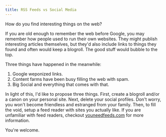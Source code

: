 ```yaml
---
title: RSS Feeds vs Social Media
---
```


How do you find interesting things on the web?

If you are old enough to remember the web before Google, you may remember how people used to run their own websites. They might publish interesting articles themselves, but they'd also include links to things they found and often would keep a blogroll. The good stuff would bubble to the top.

Three things have happened in the meanwhile:

1. Google weponized links.
2. Content farms have been busy filling the web with spam.
3. Big Social and everything that comes with that.

In light of this, I'd like to propose three things. First, create a blogroll and/or a canon on your personal site. Next, delete your social profiles. Don't worry, you won't become friendless and estranged from your family. Then, to fill the void, setup a feed reader with sites you actually like. If you are unfamiliar with feed readers, checkout [youneedfeeds.com](https://www.youneedfeeds.com/) for more information.

You're welcome.
